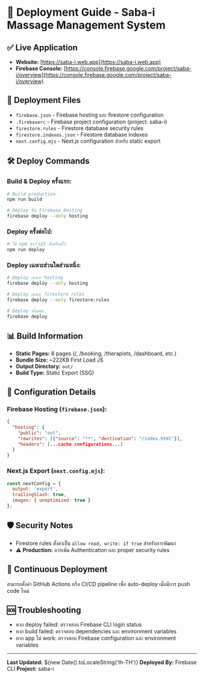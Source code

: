 # 🚀 Deployment Guide - Saba-i Massage Management System

## ✅ Live Application
- **Website:** [https://saba-i.web.app](https://saba-i.web.app)
- **Firebase Console:** [https://console.firebase.google.com/project/saba-i/overview](https://console.firebase.google.com/project/saba-i/overview)

## 📁 Deployment Files
- `firebase.json` - Firebase hosting และ firestore configuration
- `.firebaserc` - Firebase project configuration (project: saba-i)
- `firestore.rules` - Firestore database security rules
- `firestore.indexes.json` - Firestore database indexes
- `next.config.mjs` - Next.js configuration สำหรับ static export

## 🛠️ Deploy Commands

### Build & Deploy ครั้งแรก:
```bash
# Build production
npm run build

# Deploy to Firebase Hosting
firebase deploy --only hosting
```

### Deploy ครั้งต่อไป:
```bash
# ใช้ npm script ที่เตรียมไว้
npm run deploy
```

### Deploy เฉพาะส่วนใดส่วนหนึ่ง:
```bash
# Deploy เฉพาะ hosting
firebase deploy --only hosting

# Deploy เฉพาะ firestore rules
firebase deploy --only firestore:rules

# Deploy ทั้งหมด
firebase deploy
```

## 📊 Build Information
- **Static Pages:** 8 pages (/, /booking, /therapists, /dashboard, etc.)
- **Bundle Size:** ~222KB First Load JS
- **Output Directory:** `out/`
- **Build Type:** Static Export (SSG)

## 🔧 Configuration Details

### Firebase Hosting (`firebase.json`):
```json
{
  "hosting": {
    "public": "out",
    "rewrites": [{"source": "**", "destination": "/index.html"}],
    "headers": [...cache configurations...]
  }
}
```

### Next.js Export (`next.config.mjs`):
```js
const nextConfig = {
  output: 'export',
  trailingSlash: true,
  images: { unoptimized: true }
};
```

## 🛡️ Security Notes
- Firestore rules ตั้งค่าเป็น `allow read, write: if true` สำหรับการพัฒนา
- ⚠️ **Production:** ควรเพิ่ม Authentication และ proper security rules

## 🔄 Continuous Deployment
สามารถตั้งค่า GitHub Actions หรือ CI/CD pipeline เพื่อ auto-deploy เมื่อมีการ push code ใหม่

## 🆘 Troubleshooting
- หาก deploy failed: ตรวจสอบ Firebase CLI login status
- หาก build failed: ตรวจสอบ dependencies และ environment variables
- หาก app ไม่ work: ตรวจสอบ Firebase configuration และ environment variables

---
**Last Updated:** ${new Date().toLocaleString('th-TH')}
**Deployed By:** Firebase CLI
**Project:** saba-i
